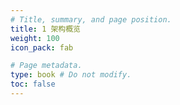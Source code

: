 ```yaml
---
# Title, summary, and page position.
title: 1 架构概览
weight: 100
icon_pack: fab

# Page metadata.
type: book # Do not modify.
toc: false
---
```


